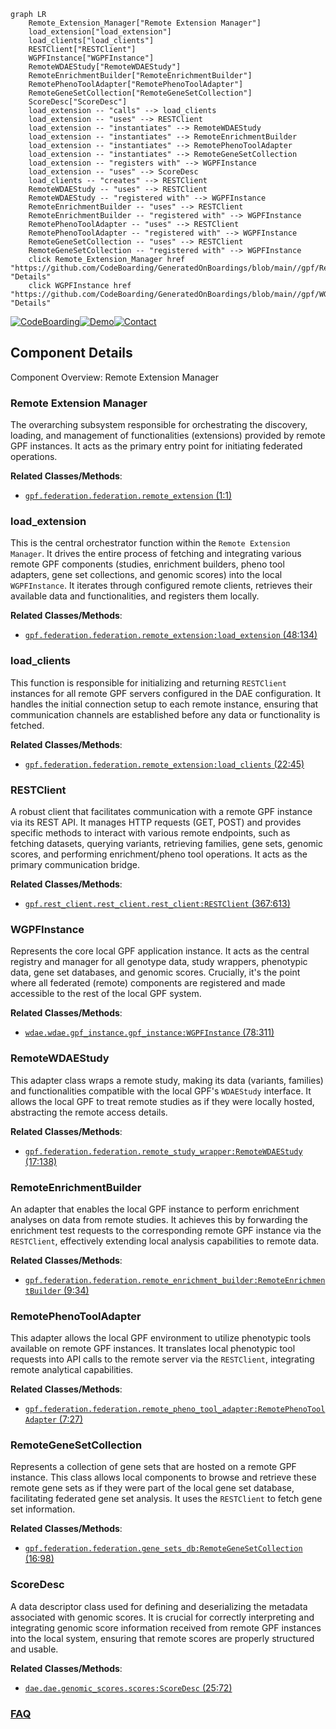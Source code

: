 ```mermaid
graph LR
    Remote_Extension_Manager["Remote Extension Manager"]
    load_extension["load_extension"]
    load_clients["load_clients"]
    RESTClient["RESTClient"]
    WGPFInstance["WGPFInstance"]
    RemoteWDAEStudy["RemoteWDAEStudy"]
    RemoteEnrichmentBuilder["RemoteEnrichmentBuilder"]
    RemotePhenoToolAdapter["RemotePhenoToolAdapter"]
    RemoteGeneSetCollection["RemoteGeneSetCollection"]
    ScoreDesc["ScoreDesc"]
    load_extension -- "calls" --> load_clients
    load_extension -- "uses" --> RESTClient
    load_extension -- "instantiates" --> RemoteWDAEStudy
    load_extension -- "instantiates" --> RemoteEnrichmentBuilder
    load_extension -- "instantiates" --> RemotePhenoToolAdapter
    load_extension -- "instantiates" --> RemoteGeneSetCollection
    load_extension -- "registers with" --> WGPFInstance
    load_extension -- "uses" --> ScoreDesc
    load_clients -- "creates" --> RESTClient
    RemoteWDAEStudy -- "uses" --> RESTClient
    RemoteWDAEStudy -- "registered with" --> WGPFInstance
    RemoteEnrichmentBuilder -- "uses" --> RESTClient
    RemoteEnrichmentBuilder -- "registered with" --> WGPFInstance
    RemotePhenoToolAdapter -- "uses" --> RESTClient
    RemotePhenoToolAdapter -- "registered with" --> WGPFInstance
    RemoteGeneSetCollection -- "uses" --> RESTClient
    RemoteGeneSetCollection -- "registered with" --> WGPFInstance
    click Remote_Extension_Manager href "https://github.com/CodeBoarding/GeneratedOnBoardings/blob/main//gpf/Remote_Extension_Manager.md" "Details"
    click WGPFInstance href "https://github.com/CodeBoarding/GeneratedOnBoardings/blob/main//gpf/WGPFInstance.md" "Details"
```
[![CodeBoarding](https://img.shields.io/badge/Generated%20by-CodeBoarding-9cf?style=flat-square)](https://github.com/CodeBoarding/GeneratedOnBoardings)[![Demo](https://img.shields.io/badge/Try%20our-Demo-blue?style=flat-square)](https://www.codeboarding.org/demo)[![Contact](https://img.shields.io/badge/Contact%20us%20-%20contact@codeboarding.org-lightgrey?style=flat-square)](mailto:contact@codeboarding.org)

## Component Details

Component Overview: Remote Extension Manager

### Remote Extension Manager
The overarching subsystem responsible for orchestrating the discovery, loading, and management of functionalities (extensions) provided by remote GPF instances. It acts as the primary entry point for initiating federated operations.


**Related Classes/Methods**:

- <a href="https://github.com/iossifovlab/gpf/blob/master/federation/federation/remote_extension.py#L1-L1" target="_blank" rel="noopener noreferrer">`gpf.federation.federation.remote_extension` (1:1)</a>


### load_extension
This is the central orchestrator function within the `Remote Extension Manager`. It drives the entire process of fetching and integrating various remote GPF components (studies, enrichment builders, pheno tool adapters, gene set collections, and genomic scores) into the local `WGPFInstance`. It iterates through configured remote clients, retrieves their available data and functionalities, and registers them locally.


**Related Classes/Methods**:

- <a href="https://github.com/iossifovlab/gpf/blob/master/federation/federation/remote_extension.py#L48-L134" target="_blank" rel="noopener noreferrer">`gpf.federation.federation.remote_extension:load_extension` (48:134)</a>


### load_clients
This function is responsible for initializing and returning `RESTClient` instances for all remote GPF servers configured in the DAE configuration. It handles the initial connection setup to each remote instance, ensuring that communication channels are established before any data or functionality is fetched.


**Related Classes/Methods**:

- <a href="https://github.com/iossifovlab/gpf/blob/master/federation/federation/remote_extension.py#L22-L45" target="_blank" rel="noopener noreferrer">`gpf.federation.federation.remote_extension:load_clients` (22:45)</a>


### RESTClient
A robust client that facilitates communication with a remote GPF instance via its REST API. It manages HTTP requests (GET, POST) and provides specific methods to interact with various remote endpoints, such as fetching datasets, querying variants, retrieving families, gene sets, genomic scores, and performing enrichment/pheno tool operations. It acts as the primary communication bridge.


**Related Classes/Methods**:

- <a href="https://github.com/iossifovlab/gpf/blob/master/rest_client/rest_client/rest_client.py#L367-L613" target="_blank" rel="noopener noreferrer">`gpf.rest_client.rest_client.rest_client:RESTClient` (367:613)</a>


### WGPFInstance
Represents the core local GPF application instance. It acts as the central registry and manager for all genotype data, study wrappers, phenotypic data, gene set databases, and genomic scores. Crucially, it's the point where all federated (remote) components are registered and made accessible to the rest of the local GPF system.


**Related Classes/Methods**:

- <a href="https://github.com/iossifovlab/gpf/blob/master/wdae/wdae/gpf_instance/gpf_instance.py#L78-L311" target="_blank" rel="noopener noreferrer">`wdae.wdae.gpf_instance.gpf_instance:WGPFInstance` (78:311)</a>


### RemoteWDAEStudy
This adapter class wraps a remote study, making its data (variants, families) and functionalities compatible with the local GPF's `WDAEStudy` interface. It allows the local GPF to treat remote studies as if they were locally hosted, abstracting the remote access details.


**Related Classes/Methods**:

- <a href="https://github.com/iossifovlab/gpf/blob/master/federation/federation/remote_study_wrapper.py#L17-L138" target="_blank" rel="noopener noreferrer">`gpf.federation.federation.remote_study_wrapper:RemoteWDAEStudy` (17:138)</a>


### RemoteEnrichmentBuilder
An adapter that enables the local GPF instance to perform enrichment analyses on data from remote studies. It achieves this by forwarding the enrichment test requests to the corresponding remote GPF instance via the `RESTClient`, effectively extending local analysis capabilities to remote data.


**Related Classes/Methods**:

- <a href="https://github.com/iossifovlab/gpf/blob/master/federation/federation/remote_enrichment_builder.py#L9-L34" target="_blank" rel="noopener noreferrer">`gpf.federation.federation.remote_enrichment_builder:RemoteEnrichmentBuilder` (9:34)</a>


### RemotePhenoToolAdapter
This adapter allows the local GPF environment to utilize phenotypic tools available on remote GPF instances. It translates local phenotypic tool requests into API calls to the remote server via the `RESTClient`, integrating remote analytical capabilities.


**Related Classes/Methods**:

- <a href="https://github.com/iossifovlab/gpf/blob/master/federation/federation/remote_pheno_tool_adapter.py#L7-L27" target="_blank" rel="noopener noreferrer">`gpf.federation.federation.remote_pheno_tool_adapter:RemotePhenoToolAdapter` (7:27)</a>


### RemoteGeneSetCollection
Represents a collection of gene sets that are hosted on a remote GPF instance. This class allows local components to browse and retrieve these remote gene sets as if they were part of the local gene set database, facilitating federated gene set analysis. It uses the `RESTClient` to fetch gene set information.


**Related Classes/Methods**:

- <a href="https://github.com/iossifovlab/gpf/blob/master/federation/federation/gene_sets_db.py#L16-L98" target="_blank" rel="noopener noreferrer">`gpf.federation.federation.gene_sets_db:RemoteGeneSetCollection` (16:98)</a>


### ScoreDesc
A data descriptor class used for defining and deserializing the metadata associated with genomic scores. It is crucial for correctly interpreting and integrating genomic score information received from remote GPF instances into the local system, ensuring that remote scores are properly structured and usable.


**Related Classes/Methods**:

- <a href="https://github.com/iossifovlab/gpf/blob/master/dae/dae/genomic_scores/scores.py#L25-L72" target="_blank" rel="noopener noreferrer">`dae.dae.genomic_scores.scores:ScoreDesc` (25:72)</a>




### [FAQ](https://github.com/CodeBoarding/GeneratedOnBoardings/tree/main?tab=readme-ov-file#faq)
